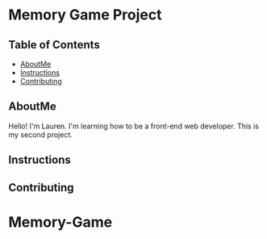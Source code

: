 # Memory Game Project

## Table of Contents

* [AboutMe](#author)
* [Instructions](#instructions)
* [Contributing](#contributing)

## AboutMe

Hello! I'm Lauren. I'm learning how to be a front-end web developer. This is my second project.

## Instructions


## Contributing


# Memory-Game

